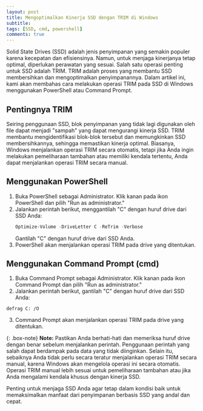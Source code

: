 ```yaml
---
layout: post
title: Mengoptimalkan Kinerja SSD dengan TRIM di Windows
subtitle: 
tags: [SSD, cmd, powershell]
comments: true
---
```


Solid State Drives (SSD) adalah jenis penyimpanan yang semakin populer karena kecepatan dan efisiensinya. Namun, untuk menjaga kinerjanya tetap optimal, diperlukan perawatan yang sesuai. Salah satu operasi penting untuk SSD adalah TRIM. TRIM adalah proses yang membantu SSD membersihkan dan mengoptimalkan penyimpanannya. Dalam artikel ini, kami akan membahas cara melakukan operasi TRIM pada SSD di Windows menggunakan PowerShell atau Command Prompt.

## Pentingnya TRIM

Seiring penggunaan SSD, blok penyimpanan yang tidak lagi digunakan oleh file dapat menjadi "sampah" yang dapat mengurangi kinerja SSD. TRIM membantu mengidentifikasi blok-blok tersebut dan memungkinkan SSD membersihkannya, sehingga memastikan kinerja optimal. Biasanya, Windows menjalankan operasi TRIM secara otomatis, tetapi jika Anda ingin melakukan pemeliharaan tambahan atau memiliki kendala tertentu, Anda dapat menjalankan operasi TRIM secara manual.

## Menggunakan PowerShell

1. Buka PowerShell sebagai Administrator. Klik kanan pada ikon PowerShell dan pilih "Run as administrator."
2. Jalankan perintah berikut, menggantilah "C" dengan huruf drive dari SSD Anda:
   ```powershell
   Optimize-Volume -DriveLetter C -ReTrim -Verbose
   ```
   Gantilah "C" dengan huruf drive dari SSD Anda.
3. PowerShell akan menjalankan operasi TRIM pada drive yang ditentukan.

## Menggunakan Command Prompt (cmd)
1. Buka Command Prompt sebagai Administrator. Klik kanan pada ikon Command Prompt dan pilih "Run as administrator."
2. Jalankan perintah berikut, gantilah "C" dengan huruf drive dari SSD Anda:
~~~
defrag C: /O
~~~
3. Command Prompt akan menjalankan operasi TRIM pada drive yang ditentukan.

{: .box-note}
**Note:**
Pastikan Anda berhati-hati dan memeriksa huruf drive dengan benar sebelum menjalankan perintah. Penggunaan perintah yang salah dapat berdampak pada data yang tidak diinginkan. Selain itu, sebaiknya Anda tidak perlu secara teratur menjalankan operasi TRIM secara manual, karena Windows akan mengelola operasi ini secara otomatis. Operasi TRIM manual lebih sesuai untuk pemeliharaan tambahan atau jika Anda mengalami kendala khusus dengan kinerja SSD.

Penting untuk menjaga SSD Anda agar tetap dalam kondisi baik untuk memaksimalkan manfaat dari penyimpanan berbasis SSD yang andal dan cepat.
